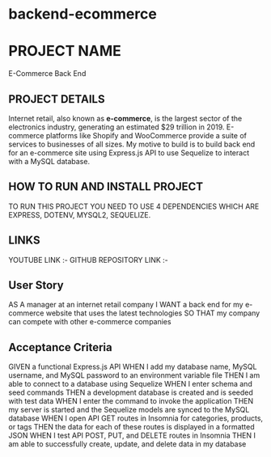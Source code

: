 # backend-ecommerce

# PROJECT NAME 
 E-Commerce Back End

## PROJECT DETAILS

Internet retail, also known as **e-commerce**, is the largest sector of the electronics industry, generating an estimated $29 trillion in 2019. E-commerce platforms like Shopify and WooCommerce provide a suite of services to businesses of all sizes. 
My motive to build is to build back end for an e-commerce site using  Express.js API to use Sequelize to interact with a MySQL database.

## HOW TO RUN AND INSTALL PROJECT
TO RUN THIS PROJECT YOU NEED TO USE 4 DEPENDENCIES WHICH ARE EXPRESS, DOTENV, MYSQL2, SEQUELIZE.

## LINKS
YOUTUBE LINK :-
GITHUB REPOSITORY LINK :-



## User Story


AS A manager at an internet retail company
I WANT a back end for my e-commerce website that uses the latest technologies
SO THAT my company can compete with other e-commerce companies


## Acceptance Criteria

GIVEN a functional Express.js API
WHEN I add my database name, MySQL username, and MySQL password to an environment variable file
THEN I am able to connect to a database using Sequelize
WHEN I enter schema and seed commands
THEN a development database is created and is seeded with test data
WHEN I enter the command to invoke the application
THEN my server is started and the Sequelize models are synced to the MySQL database
WHEN I open API GET routes in Insomnia for categories, products, or tags
THEN the data for each of these routes is displayed in a formatted JSON
WHEN I test API POST, PUT, and DELETE routes in Insomnia
THEN I am able to successfully create, update, and delete data in my database

